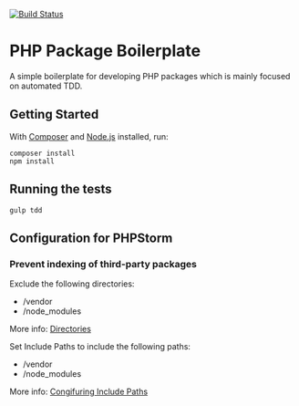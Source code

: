 [![Build Status](https://travis-ci.org/pascal08/PHP-Package-Boilerplate.svg?branch=master)](https://travis-ci.org/pascal08/PHP-Package-Boilerplate)

# PHP Package Boilerplate

A simple boilerplate for developing PHP packages which is mainly focused on automated TDD. 

## Getting Started

With [Composer](http://getcomposer.org/) and [Node.js](http://nodejs.org/) installed, run:

```
composer install
npm install
```

## Running the tests

```
gulp tdd
```

## Configuration for PHPStorm

### Prevent indexing of third-party packages

Exclude the following directories:
* /vendor
* /node_modules

More info: [Directories](https://www.jetbrains.com/help/phpstorm/2016.1/directories.html)

Set Include Paths to include the following paths:
* /vendor
* /node_modules

More info: [Congifuring Include Paths](https://www.jetbrains.com/help/phpstorm/2016.1/configuring-include-paths.html)
